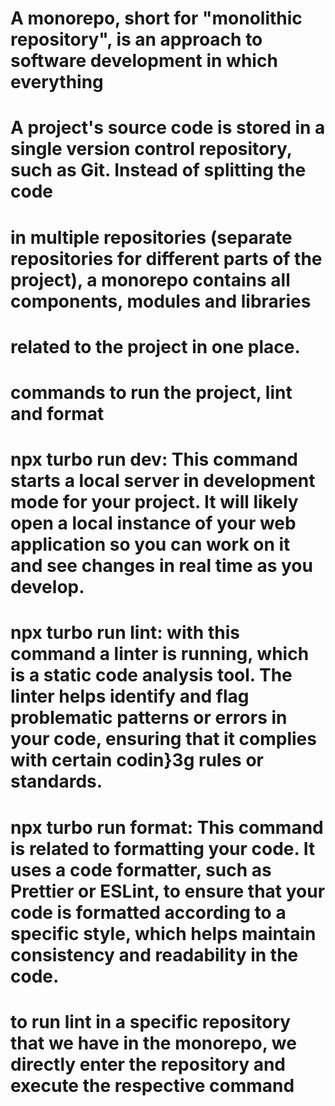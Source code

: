 # A monorepo, short for "monolithic repository", is an approach to software development in which everything

# A project's source code is stored in a single version control repository, such as Git. Instead of splitting the code

# in multiple repositories (separate repositories for different parts of the project), a monorepo contains all components, modules and libraries

# related to the project in one place.

#

# commands to run the project, lint and format

# npx turbo run dev: This command starts a local server in development mode for your project. It will likely open a local instance of your web application so you can work on it and see changes in real time as you develop.

# npx turbo run lint: with this command a linter is running, which is a static code analysis tool. The linter helps identify and flag problematic patterns or errors in your code, ensuring that it complies with certain codin}3g rules or standards.

# npx turbo run format: This command is related to formatting your code. It uses a code formatter, such as Prettier or ESLint, to ensure that your code is formatted according to a specific style, which helps maintain consistency and readability in the code.

# to run lint in a specific repository that we have in the monorepo, we directly enter the repository and execute the respective command
